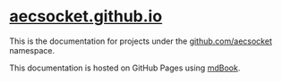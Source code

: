 # [aecsocket.github.io](https://aecsocket.github.io)

This is the documentation for projects under the [github.com/aecsocket](https://github.com/aecsocket) namespace.

This documentation is hosted on GitHub Pages using [mdBook](https://github.com/rust-lang/mdBook).
